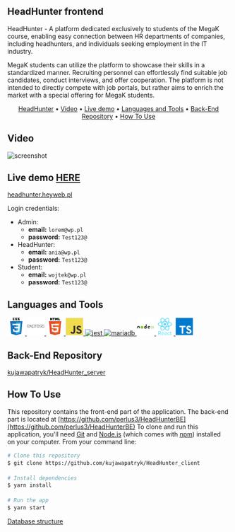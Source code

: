 
##  HeadHunter frontend
HeadHunter - A platform dedicated exclusively to students of the MegaK course, enabling easy connection between HR departments of companies, including headhunters, and individuals seeking employment in the IT industry.

MegaK students can utilize the platform to showcase their skills in a standardized manner. Recruiting personnel can effortlessly find suitable job candidates, conduct interviews, and offer cooperation. The platform is not intended to directly compete with job portals, but rather aims to enrich the market with a special offering for MegaK students.


<p align="center">
  <a href="#headhunter-frontend">HeadHunter</a> •
  <a href="#video">Video</a> •
  <a href="#live-demo-here">Live demo</a> •
  <a href="#languages-and-tools">Languages and Tools</a> •
  <a href="#back-end-repository">Back-End Repository</a> •
  <a href="#how-to-use">How To Use</a> 
</p>

## Video
![screenshot](https://github.com/kujawapatryk/HeadHunter_server/blob/main/demo/headhunter.gif?raw=true)

## Live demo [HERE](https://headhunter.heyweb.pl/)

[headhunter.heyweb.pl](https://headhunter.heyweb.pl/)

Login credentials:

-   Admin:
    -   **email:**  `lorem@wp.pl`
    -   **password:**  `Test123@`
-   HeadHunter:
    -   **email:**  `ania@wp.pl`
    -   **password:**  `Test123@`
-   Student:
    -   **email:**  `wojtek@wp.pl`
    -   **password:**  `Test123@`

## Languages and Tools

<p align="left"> <a href="https://www.w3schools.com/css/" target="_blank" rel="noreferrer"> <img src="https://raw.githubusercontent.com/devicons/devicon/master/icons/css3/css3-original-wordmark.svg" alt="css3" width="40" height="40"/> </a> <a href="https://expressjs.com" target="_blank" rel="noreferrer"> <img src="https://raw.githubusercontent.com/devicons/devicon/master/icons/express/express-original-wordmark.svg" alt="express" width="40" height="40"/> </a> <a href="https://www.w3.org/html/" target="_blank" rel="noreferrer"> <img src="https://raw.githubusercontent.com/devicons/devicon/master/icons/html5/html5-original-wordmark.svg" alt="html5" width="40" height="40"/> </a> <a href="https://developer.mozilla.org/en-US/docs/Web/JavaScript" target="_blank" rel="noreferrer"> <img src="https://raw.githubusercontent.com/devicons/devicon/master/icons/javascript/javascript-original.svg" alt="javascript" width="40" height="40"/> </a> <a href="https://jestjs.io" target="_blank" rel="noreferrer"> <img src="https://www.vectorlogo.zone/logos/jestjsio/jestjsio-icon.svg" alt="jest" width="40" height="40"/> </a> <a href="https://mariadb.org/" target="_blank" rel="noreferrer"> <img src="https://www.vectorlogo.zone/logos/mariadb/mariadb-icon.svg" alt="mariadb" width="40" height="40"/> </a> <a href="https://nodejs.org" target="_blank" rel="noreferrer"> <img src="https://raw.githubusercontent.com/devicons/devicon/master/icons/nodejs/nodejs-original-wordmark.svg" alt="nodejs" width="40" height="40"/> </a> <a href="https://reactjs.org/" target="_blank" rel="noreferrer"> <img src="https://raw.githubusercontent.com/devicons/devicon/master/icons/react/react-original-wordmark.svg" alt="react" width="40" height="40"/> </a> <a href="https://www.typescriptlang.org/" target="_blank" rel="noreferrer"> <img src="https://raw.githubusercontent.com/devicons/devicon/master/icons/typescript/typescript-original.svg" alt="typescript" width="40" height="40"/> </a> </p>


## Back-End Repository

[kujawapatryk/HeadHunter_server](https://github.com/kujawapatryk/HeadHunter_server)

## How To Use

This repository contains the front-end part of the application.
The back-end part is located at  [https://github.com/perlus3/HeadHunterBE](https://github.com/perlus3/HeadHunterBE)
To clone and run this application, you'll need [Git](https://git-scm.com) and [Node.js](https://nodejs.org/en/download/) (which comes with [npm](http://npmjs.com)) installed on your computer. From your command line:

```bash
# Clone this repository
$ git clone https://github.com/kujawapatryk/HeadHunter_client

# Install dependencies
$ yarn install

# Run the app
$ yarn start
```

[Database structure](https://github.com/kujawapatryk/HeadHunter_server/blob/main/HeadHunterStructure.sql)




